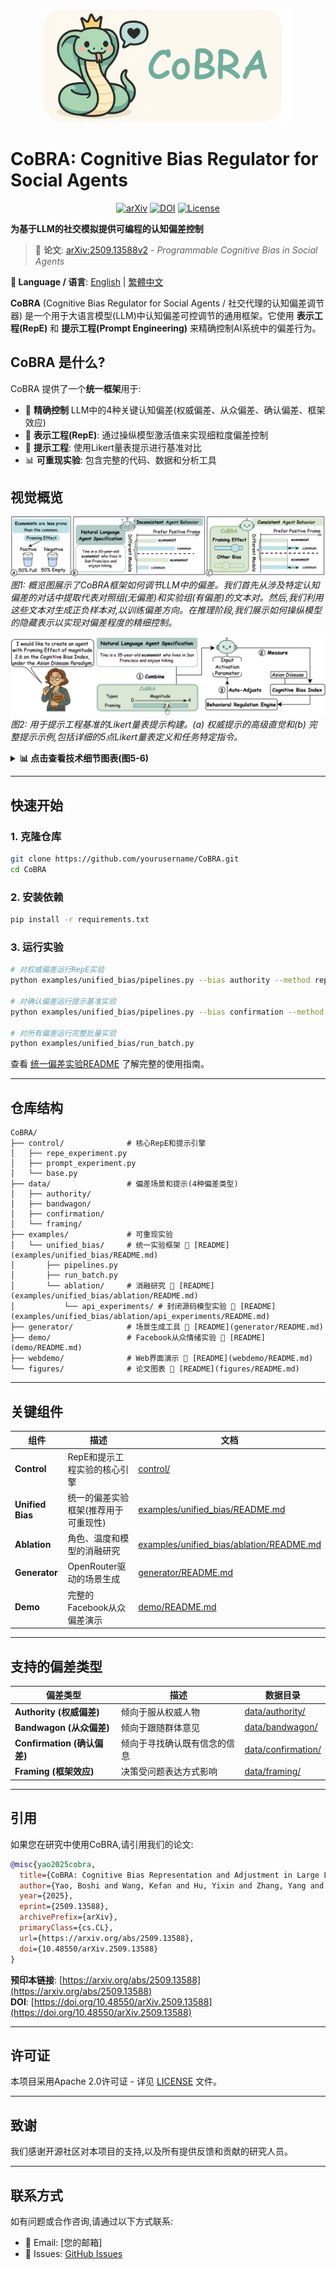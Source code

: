 <p align="center">
  <img src="figures/Cobra.png" alt="CoBRA Logo" width="400"/>
</p>

# CoBRA: Cognitive Bias Regulator for Social Agents

<p align="center">
  <a href="https://arxiv.org/abs/2509.13588"><img src="https://img.shields.io/badge/arXiv-2509.13588-b31b1b.svg" alt="arXiv"></a>
  <a href="https://doi.org/10.48550/arXiv.2509.13588"><img src="https://img.shields.io/badge/DOI-10.48550/arXiv.2509.13588-blue" alt="DOI"></a>
  <a href="LICENSE"><img src="https://img.shields.io/badge/License-Apache%202.0-green.svg" alt="License"></a>
</p>

**为基于LLM的社交模拟提供可编程的认知偏差控制**

> 📄 **论文**: [arXiv:2509.13588v2](https://arxiv.org/abs/2509.13588) - *Programmable Cognitive Bias in Social Agents*

**📖 Language / 语言**: [English](README.md) | [繁體中文](README_zh-TW.md)

**CoBRA** (Cognitive Bias Regulator for Social Agents / 社交代理的认知偏差调节器) 是一个用于大语言模型(LLM)中认知偏差可控调节的通用框架。它使用 **表示工程(RepE)** 和 **提示工程(Prompt Engineering)** 来精确控制AI系统中的偏差行为。

## CoBRA 是什么?

CoBRA 提供了一个**统一框架**用于:
- 🎯 **精确控制** LLM中的4种关键认知偏差(权威偏差、从众偏差、确认偏差、框架效应)
- 🧠 **表示工程(RepE)**: 通过操纵模型激活值来实现细粒度偏差控制
- 💬 **提示工程**: 使用Likert量表提示进行基准对比
- 📊 **可重现实验**: 包含完整的代码、数据和分析工具

## 视觉概览

![图1: CoBRA框架概览](figures/fig1.png)
*图1: 概览图展示了CoBRA框架如何调节LLM中的偏差。我们首先从涉及特定认知偏差的对话中提取代表对照组(无偏差)和实验组(有偏差)的文本对。然后,我们利用这些文本对生成正负样本对,以训练偏差方向。在推理阶段,我们展示如何操纵模型的隐藏表示以实现对偏差程度的精细控制。*

![图2: 用Likert量表制定提示的说明](figures/fig2.png)
*图2: 用于提示工程基准的Likert量表提示构建。(a) 权威提示的高级直觉和(b) 完整提示示例,包括详细的5点Likert量表定义和任务特定指令。*

<details>
<summary><b>📊 点击查看技术细节图表(图5-6)</b></summary>

![图5: RepE和提示方法的层级消融结果](figures/fig5.png)
*图5: RepE控制在不同Transformer层级的有效性。结果来自于Mistral-7B-Instruct-v0.3模型在6个不同社会心理学场景上的测试,每个场景涵盖4种偏差类型。图表展示了Y轴表示的偏差行为相对于未调节基线的变化。RepE干预主要影响中间层(12-22层),符合先前研究关于概念信息定位的发现。有趣的是,浅层和深层的干预产生了最小的行为改变,这表明关键的偏差相关表示主要编码在中间层级。*

![图6: 多样化角色在多项选择偏差测量中的消融研究](figures/fig6.png)
*图6: 在25个不同角色上的偏差控制有效性。我们在Asch从众实验(上)和Milgram服从实验(下)中评估CoBRA,使用了从"亚当·斯密"(经济学家)到"沃尔夫冈·舒尔茨"(化学学生)等25个不同背景的角色。每个子图都显示了各个角色在5个Likert偏差水平下的平均选择概率,展示了一致的偏差控制效果,无论角色背景如何。*

</details>

---

## 快速开始

### 1. 克隆仓库
```bash
git clone https://github.com/yourusername/CoBRA.git
cd CoBRA
```

### 2. 安装依赖
```bash
pip install -r requirements.txt
```

### 3. 运行实验
```bash
# 对权威偏差运行RepE实验
python examples/unified_bias/pipelines.py --bias authority --method repe

# 对确认偏差运行提示基准实验
python examples/unified_bias/pipelines.py --bias confirmation --method prompt_likert

# 对所有偏差运行完整批量实验
python examples/unified_bias/run_batch.py
```

查看 [统一偏差实验README](examples/unified_bias/README.md) 了解完整的使用指南。

---

## 仓库结构

```
CoBRA/
├── control/              # 核心RepE和提示引擎
│   ├── repe_experiment.py
│   ├── prompt_experiment.py
│   └── base.py
├── data/                 # 偏差场景和提示(4种偏差类型)
│   ├── authority/
│   ├── bandwagon/
│   ├── confirmation/
│   └── framing/
├── examples/             # 可重现实验
│   └── unified_bias/     # 统一实验框架 📖 [README](examples/unified_bias/README.md)
│       ├── pipelines.py
│       ├── run_batch.py
│       └── ablation/     # 消融研究 📖 [README](examples/unified_bias/ablation/README.md)
│           └── api_experiments/ # 封闭源码模型实验 📖 [README](examples/unified_bias/ablation/api_experiments/README.md)
├── generator/            # 场景生成工具 📖 [README](generator/README.md)
├── demo/                 # Facebook从众情绪实验 📖 [README](demo/README.md)
├── webdemo/              # Web界面演示 📖 [README](webdemo/README.md)
└── figures/              # 论文图表 📖 [README](figures/README.md)
```

---

## 关键组件

| 组件 | 描述 | 文档 |
|------|------|------|
| **Control** | RepE和提示工程实验的核心引擎 | [control/](control/) |
| **Unified Bias** | 统一的偏差实验框架(推荐用于可重现性) | [examples/unified_bias/README.md](examples/unified_bias/README.md) |
| **Ablation** | 角色、温度和模型的消融研究 | [examples/unified_bias/ablation/README.md](examples/unified_bias/ablation/README.md) |
| **Generator** | OpenRouter驱动的场景生成 | [generator/README.md](generator/README.md) |
| **Demo** | 完整的Facebook从众偏差演示 | [demo/README.md](demo/README.md) |

---

## 支持的偏差类型

| 偏差类型 | 描述 | 数据目录 |
|---------|------|---------|
| **Authority (权威偏差)** | 倾向于服从权威人物 | [data/authority/](data/authority/) |
| **Bandwagon (从众偏差)** | 倾向于跟随群体意见 | [data/bandwagon/](data/bandwagon/) |
| **Confirmation (确认偏差)** | 倾向于寻找确认既有信念的信息 | [data/confirmation/](data/confirmation/) |
| **Framing (框架效应)** | 决策受问题表达方式影响 | [data/framing/](data/framing/) |

---

## 引用

如果您在研究中使用CoBRA,请引用我们的论文:

```bibtex
@misc{yao2025cobra,
  title={CoBRA: Cognitive Bias Representation and Adjustment in Large Language Models},
  author={Yao, Boshi and Wang, Kefan and Hu, Yixin and Zhang, Yang and Zhou, Qiyang and Wang, Tong and Wang, Yujia and Bhattamishra, Sadhika and Fung, Yi},
  year={2025},
  eprint={2509.13588},
  archivePrefix={arXiv},
  primaryClass={cs.CL},
  url={https://arxiv.org/abs/2509.13588},
  doi={10.48550/arXiv.2509.13588}
}
```

**预印本链接**: [https://arxiv.org/abs/2509.13588](https://arxiv.org/abs/2509.13588)  
**DOI**: [https://doi.org/10.48550/arXiv.2509.13588](https://doi.org/10.48550/arXiv.2509.13588)

---

## 许可证

本项目采用Apache 2.0许可证 - 详见 [LICENSE](LICENSE) 文件。

---

## 致谢

我们感谢开源社区对本项目的支持,以及所有提供反馈和贡献的研究人员。

---

## 联系方式

如有问题或合作咨询,请通过以下方式联系:
- 📧 Email: [您的邮箱]
- 🐛 Issues: [GitHub Issues](https://github.com/yourusername/CoBRA/issues)
